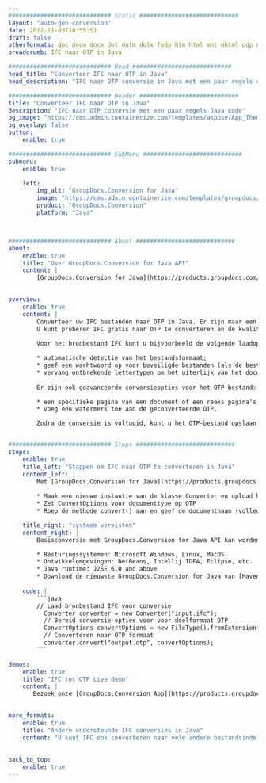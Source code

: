 ```yaml
---
############################# Static ############################
layout: "auto-gen-conversion"
date: 2022-11-03T18:55:51
draft: false
otherformats: doc docm docx dot dotm dotx fodp htm html mht mhtml odp odt otp pot potm potx pps ppsm ppsx ppt pptm pptx rtf
breadcrumb: IFC naar OTP in Java

############################# Head ############################
head_title: "Converteer IFC naar OTP in Java"
head_description: "IFC naar OTP conversie in Java met een paar regels code. Converteer meer dan 160 bestandsindelingen met de GroupDocs-documentconversie-API voor Java"

############################# Header ############################
title: "Converteer IFC naar OTP in Java"
description: "IFC naar OTP conversie met een paar regels Java code"
bg_image: "https://cms.admin.containerize.com/templates/aspose/App_Themes/V3/images/bg/header1.png"
bg_overlay: false
button:
    enable: true

############################# SubMenu ############################
submenu:
    enable: true

    left:
        img_alt: "GroupDocs.Conversion for Java"
        image: "https://cms.admin.containerize.com/templates/groupdocs/images/product-logos/90x90-noborder/groupdocs-conversion-java.png"
        product: "GroupDocs.Conversion"
        platform: "Java"



############################# About ############################
about:
    enable: true
    title: "Over GroupDocs.Conversion for Java API"
    content: |
        [GroupDocs.Conversion for Java](https://products.groupdocs.com/conversion/java/) is een geavanceerde conversie-API voor bestandsindelingen voor het converteren tussen populaire afbeeldings- en documentindelingen zoals Microsoft Office, OpenDocument, PDF, HTML, e-mail, CAD. en nog veel meer met slechts een paar regels code. De native API detecteert automatisch de formaten van de originele documenten en biedt veel opties voor het aanpassen van de geconverteerde documenten. Naast de functie om informatie uit een document te extraheren, ondersteunt het standaard ook het cachen van de conversieresultaten naar de lokale schijf. Elk type cacheopslag kan echter worden ondersteund door de juiste interfaces te implementeren - Amazon S3, Dropbox, Google Drive, Windows Azure, Reddis of andere.
    

overview:
    enable: true
    content: |
        Converteer uw IFC bestanden naar OTP in Java. Er zijn maar een paar regels Java code nodig op elk platform naar keuze, zoals Windows, Linux, macOS.
        U kunt proberen IFC gratis naar OTP te converteren en de kwaliteit van de conversieresultaten te evalueren. Naast eenvoudige scripts voor bestandsconversie, kunt u meer geavanceerde opties proberen voor het laden van het IFC-bronbestand en het opslaan van de OTP-uitvoer. 
        
        Voor het bronbestand IFC kunt u bijvoorbeeld de volgende laadopties gebruiken:

        * automatische detectie van het bestandsformaat;
        * geef een wachtwoord op voor beveiligde bestanden (als de bestandsindeling dit ondersteunt);
        * vervang ontbrekende lettertypen om het uiterlijk van het document te behouden.
        
        Er zijn ook geavanceerde conversieopties voor het OTP-bestand:

        * een specifieke pagina van een document of een reeks pagina's converteren;
        * voeg een watermerk toe aan de geconverteerde OTP.

        Zodra de conversie is voltooid, kunt u het OTP-bestand opslaan in uw lokale bestandspad of in opslag van derden, zoals FTP, Amazon S3, Google Drive, Dropbox enz. Let op - om IFC te converteren tot OTP, hoeft u geen extra software te installeren, zoals MS Office, Open Office, Adobe Acrobat Reader etc.


############################# Steps ############################
steps:
    enable: true
    title_left: "Stappen om IFC naar OTP te converteren in Java"
    content_left: |
        Met [GroupDocs.Conversion for Java](https://products.groupdocs.com/conversion/java/) kunnen ontwikkelaars het IFC-bestand eenvoudig converteren naar OTP met een paar regels code.
        
        * Maak een nieuwe instantie van de klasse Converter en upload het bestand IFC met het volledige pad
        * Zet ConvertOptions voor documenttype op OTP
        * Roep de methode convert() aan en geef de documentnaam (volledig pad) en formaat (OTP) door als parameter

    title_right: "systeem vereisten"
    content_right: |
        Basisconversie met GroupDocs.Conversion for Java API kan worden gedaan met slechts een paar regels code. Onze API's worden ondersteund op alle belangrijke platforms en besturingssystemen. Voordat u de onderstaande code uitvoert, moet u ervoor zorgen dat de volgende vereisten op uw systeem zijn geïnstalleerd.

        * Besturingssystemen: Microsoft Windows, Linux, MacOS
        * Ontwikkelomgevingen: NetBeans, Intellij IDEA, Eclipse, etc.
        * Java runtime: J2SE 6.0 and above
        * Download de nieuwste GroupDocs.Conversion for Java van [Maven](https://repository.groupdocs.com/webapp/#/artifacts/browse/tree/General/repo/com/groupdocs/groupdocs-conversion)
         
    code: |
        ```java    
        // Laad bronbestand IFC voor conversie
          Converter converter = new Converter("input.ifc");
          // Bereid conversie-opties voor voor doelformaat OTP
          ConvertOptions convertOptions = new FileType().fromExtension("otp").getConvertOptions();
          // Converteren naar OTP formaat
          converter.convert("output.otp", convertOptions);
        ```

demos:
    enable: true
    title: "IFC tot OTP Live demo"
    content: |
       Bezoek onze [GroupDocs.Conversion App](https://products.groupdocs.app/conversion/family) website en probeer IFC naar OTP conversie nu. De gratis demo heeft de volgende voordelen:
          

more_formats:
    enable: true
    title: "Andere ondersteunde IFC conversies in Java"
    content: "U kunt IFC ook converteren naar vele andere bestandsindelingen. Zie de lijst hieronder."
       
       
back_to_top:
    enable: true
---
```

